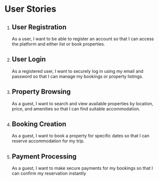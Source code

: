 # User Stories

1. ## User Registration
    As a user, I want to be able to register an account so that I can access the platform and either list or book properties.

2. ## User Login
    As a registered user, I want to securely log in using my email and password so that I can manage my bookings or property listings.

3. ## Property Browsing
    As a guest, I want to search and view available properties by location, price, and amenities so that I can find suitable accommodation.

4. ## Booking Creation
    As a guest, I want to book a property for specific dates so that I can reserve accommodation for my trip.

5. ## Payment Processing
    As a guest, I want to make secure payments for my bookings so that I can confirm my reservation instantly
